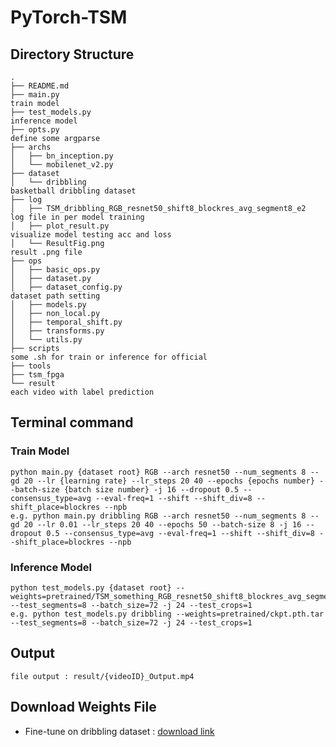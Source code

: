 # PyTorch-TSM

## Directory Structure

    .
    ├── README.md
    ├── main.py                                                                 train model
    ├── test_models.py                                                          inference model
    ├── opts.py                                                                 define some argparse
    ├── archs
    │   ├── bn_inception.py
    │   └── mobilenet_v2.py
    ├── dataset
    │   └── dribbling                                                           basketball dribbling dataset
    ├── log
    │   ├── TSM_dribbling_RGB_resnet50_shift8_blockres_avg_segment8_e2          log file in per model training
    │   ├── plot_result.py                                                      visualize model testing acc and loss
    │   └── ResultFig.png                                                       result .png file
    ├── ops
    │   ├── basic_ops.py
    │   ├── dataset.py
    │   ├── dataset_config.py                                                   dataset path setting
    │   ├── models.py
    │   ├── non_local.py
    │   ├── temporal_shift.py
    │   ├── transforms.py
    │   └── utils.py
    ├── scripts                                                                 some .sh for train or inference for official
    ├── tools
    ├── tsm_fpga
    └── result                                                                  each video with label prediction


## Terminal command

### Train Model
    python main.py {dataset root} RGB --arch resnet50 --num_segments 8 --gd 20 --lr {learning rate} --lr_steps 20 40 --epochs {epochs number} --batch-size {batch size number} -j 16 --dropout 0.5 --consensus_type=avg --eval-freq=1 --shift --shift_div=8 --shift_place=blockres --npb
    e.g. python main.py dribbling RGB --arch resnet50 --num_segments 8 --gd 20 --lr 0.01 --lr_steps 20 40 --epochs 50 --batch-size 8 -j 16 --dropout 0.5 --consensus_type=avg --eval-freq=1 --shift --shift_div=8 --shift_place=blockres --npb

### Inference Model
    python test_models.py {dataset root} --weights=pretrained/TSM_something_RGB_resnet50_shift8_blockres_avg_segment8_e45.pth --test_segments=8 --batch_size=72 -j 24 --test_crops=1
    e.g. python test_models.py dribbling --weights=pretrained/ckpt.pth.tar --test_segments=8 --batch_size=72 -j 24 --test_crops=1


## Output
    file output : result/{videoID}_Output.mp4


## Download Weights File
* Fine-tune on dribbling dataset : [download link](https://365nthu-my.sharepoint.com/:u:/g/personal/110062534_office365_nthu_edu_tw/EScmdPbtCf9MgtSRXV7v2YABCIeq3UInKB9Rl32yb46s1w?e=l2a7Pk)
